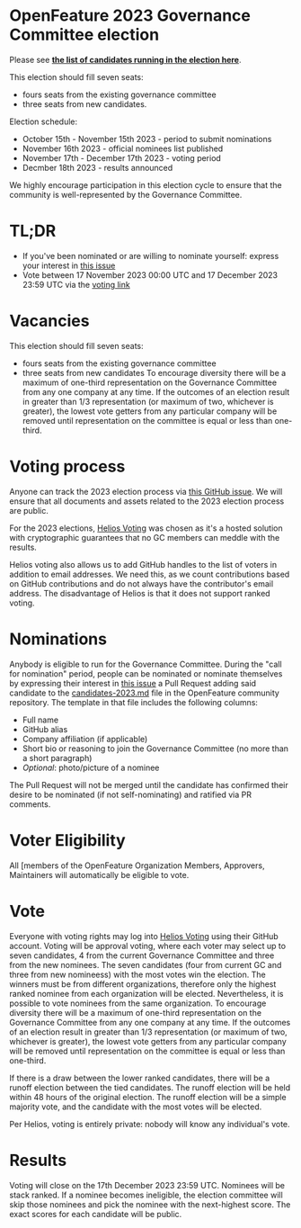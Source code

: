 # OpenFeature 2023 Governance Committee election

Please see **[the list of candidates running in the election here](https://github.com/open-feature/community/pull/261/files#diff-aa2a6823369b7c294aa78e2867de50e1707b786d7b208ce5dd2269512765f598)**.

This election should fill seven seats: 
- fours seats from the existing governance committee
- three seats from new candidates.

Election schedule:

* October 15th - November 15th 2023 - period to submit nominations
* November 16th 2023 - official nominees list published
* November 17th - December 17th 2023 - voting period
* Decmber 18th 2023 - results announced

We highly encourage participation in this election cycle to ensure that the community is well-represented by the Governance Committee.

# TL;DR

* If you've been nominated or are willing to nominate yourself: express your interest in [this issue](https://github.com/open-feature/community/issues/262)
* Vote between 17 November 2023 00:00 UTC and 17 December 2023 23:59 UTC via the [voting link](https://vote.heliosvoting.org/helios/e/OpenFeature2023)

# Vacancies
This election should fill seven seats:
- fours seats from the existing governance committee
- three seats from new candidates
To encourage diversity there will be a maximum of one-third representation on the Governance Committee from any one company at any time. 
If the outcomes of an election result in greater than 1/3 representation (or maximum of two, whichever is greater), the lowest vote getters from any particular company will be removed until representation on the committee is equal or less than one-third.


# Voting process

Anyone can track the 2023 election process via [this GitHub issue](https://github.com/open-feature/community/issues/262).
We will ensure that all documents and assets related to the 2023 election process are public.

For the 2023 elections, [Helios Voting](https://vote.heliosvoting.org/) was chosen as it's a hosted solution with cryptographic guarantees that no GC members can meddle with the results.

Helios voting also allows us to add GitHub handles to the list of voters in addition to email addresses.
We need this, as we count contributions based on GitHub contributions and do not always have the contributor's email address.
The disadvantage of Helios is that it does not support ranked voting.

# Nominations

Anybody is eligible to run for the Governance Committee. During the "call for nomination" period, people can be nominated or nominate themselves by expressing their interest in [this issue](https://github.com/open-feature/community/issues/262) a Pull Request adding said candidate to the [candidates-2023.md](https://github.com/open-feature/community/Elections/2023/Candidates) file in the OpenFeature community repository. The template in that file includes the following columns:

* Full name
* GitHub alias
* Company affiliation (if applicable)
* Short bio or reasoning to join the Governance Committee (no more than a short paragraph)
* _Optional_: photo/picture of a nominee

The Pull Request will not be merged until the candidate has confirmed their desire to be nominated (if not self-nominating) and ratified via PR comments.

# Voter Eligibility

All [members of the OpenFeature Organization Members, Approvers, Maintainers will automatically be eligible to vote.

# Vote

Everyone with voting rights may log into [Helios Voting](https://vote.heliosvoting.org/helios/e/OpenFeature2023) using their GitHub account. Voting will be approval voting, where each voter may select up to seven candidates, 4 from the current Governance Committee and three from the new nominees. The seven candidates (four from current GC and three from new nomineess) with the most votes win the election. The winners must be from different organizations, therefore only the highest ranked nominee from each organization will be elected. Nevertheless, it is possible to vote nominees from the same organization.
To encourage diversity there will be a maximum of one-third representation on the Governance Committee from any one company at any time. 
If the outcomes of an election result in greater than 1/3 representation (or maximum of two, whichever is greater), the lowest vote getters from any particular company will be removed until representation on the committee is equal or less than one-third.

If there is a draw between the lower ranked candidates, there will be a runoff election between the tied candidates. The runoff election will be held within 48 hours of the original election. The runoff election will be a simple majority vote, and the candidate with the most votes will be elected.

Per Helios, voting is entirely private: nobody will know any individual's vote.

# Results

Voting will close on the 17th December 2023 23:59 UTC. Nominees will be stack ranked. If a nominee becomes ineligible, the election committee will skip those nominees and pick the nominee with the next-highest score. The exact scores for each candidate will be public.
